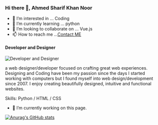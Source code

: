 ### Hi there 👋, Ahmed Sharif Khan Noor
- 👀 I’m interested in ...  Coding
- 🌱 I’m currently learning ...  python
- 💞️ I’m looking to collaborate on ...  Vue.js
- 📫 How to reach me ...[Contact ME](https://ahmedsharifkhan.gq)
#### Developer and Designer 
![Developer and Designer ](https://pbs.twimg.com/profile_banners/817093197792804864/1626731093/600x200)

a web designer/developer focused on crafting great web experiences. Designing and Coding have been my passion since the days I started working with computers but I found myself into web design/development since 2007. I enjoy creating beautifully designed, intuitive and functional websites.

Skills: Python / HTML / CSS

- 🔭 I’m currently working on this page. 

[![Anurag's GitHub stats](https://github-readme-stats.vercel.app/api?username=ahmedsharifkhannoor)](https://github.com/anuraghazra/github-readme-stats)







